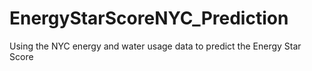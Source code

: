 # EnergyStarScoreNYC_Prediction
Using the NYC energy and water usage data to predict the Energy Star Score
